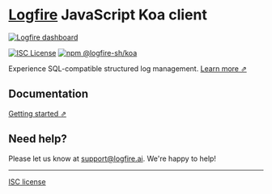 # [Logfire](https://logfire.ai) JavaScript Koa client

[![Logfire dashboard](https://github.com/logfire-sh/logfire-js/assets/92453897/b4a53cf2-822f-4884-8087-981112ed79d0)](https://logfire.ai)

[![ISC License](https://img.shields.io/badge/license-ISC-ff69b4.svg)](https://github.com/logfire-sh/logfire-js/blob/master/LICENSE.md)
[![npm @logfire-sh/koa](https://img.shields.io/npm/v/@logfire-sh/koa?color=success&label=npm%20%40logfire-sh%2Fkoa)](https://www.npmjs.com/package/@logfire-sh/koa)

Experience SQL-compatible structured log management. [Learn more ⇗](https://logfire.ai/)

## Documentation

[Getting started ⇗](https://logfire.ai/docs/logs/javascript/koa)

## Need help?

Please let us know at [support@logfire.ai](mailto:support@logfire.ai). We're happy to help!

---

[ISC license](https://github.com/logfire-sh/logfire-js/blob/master/LICENSE.md)
